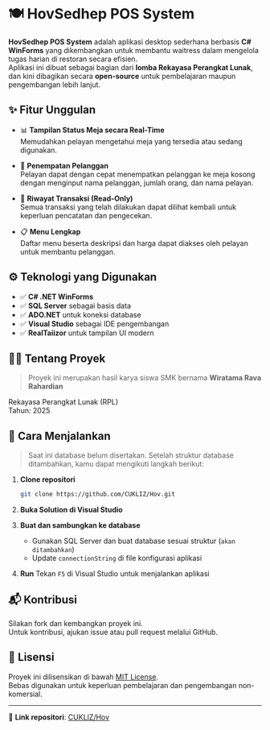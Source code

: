 
# 🍽️ HovSedhep POS System

**HovSedhep POS System** adalah aplikasi desktop sederhana berbasis **C# WinForms** yang dikembangkan untuk membantu waitress dalam mengelola tugas harian di restoran secara efisien.  
Aplikasi ini dibuat sebagai bagian dari **lomba Rekayasa Perangkat Lunak**, dan kini dibagikan secara **open-source** untuk pembelajaran maupun pengembangan lebih lanjut.

## ✨ Fitur Unggulan

- 📊 **Tampilan Status Meja secara Real-Time**  
  Memudahkan pelayan mengetahui meja yang tersedia atau sedang digunakan.

- 👥 **Penempatan Pelanggan**  
  Pelayan dapat dengan cepat menempatkan pelanggan ke meja kosong dengan menginput nama pelanggan, jumlah orang, dan nama pelayan.

- 📜 **Riwayat Transaksi (Read-Only)**  
  Semua transaksi yang telah dilakukan dapat dilihat kembali untuk keperluan pencatatan dan pengecekan.

- 📋 **Menu Lengkap**  
  Daftar menu beserta deskripsi dan harga dapat diakses oleh pelayan untuk membantu pelanggan.

## ⚙️ Teknologi yang Digunakan

- ✅ **C# .NET WinForms**
- ✅ **SQL Server** sebagai basis data
- ✅ **ADO.NET** untuk koneksi database
- ✅ **Visual Studio** sebagai IDE pengembangan
- ✅ **RealTaiizor** untuk tampilan UI modern

## 🧑‍💻 Tentang Proyek

> Proyek ini merupakan hasil karya siswa SMK bernama **Wiratama Rava Rahardian**

Rekayasa Perangkat Lunak (RPL)  
Tahun: 2025

## 🚀 Cara Menjalankan

> Saat ini database belum disertakan. Setelah struktur database ditambahkan, kamu dapat mengikuti langkah berikut:

1. **Clone repositori**
   ```bash
   git clone https://github.com/CUKLIZ/Hov.git
   ```

2. **Buka Solution di Visual Studio**

3. **Buat dan sambungkan ke database**
   - Gunakan SQL Server dan buat database sesuai struktur (`akan ditambahkan`)
   - Update `connectionString` di file konfigurasi aplikasi

4. **Run**
   Tekan `F5` di Visual Studio untuk menjalankan aplikasi

## 📬 Kontribusi

Silakan fork dan kembangkan proyek ini.  
Untuk kontribusi, ajukan issue atau pull request melalui GitHub.

## 📄 Lisensi

Proyek ini dilisensikan di bawah [MIT License](LICENSE).  
Bebas digunakan untuk keperluan pembelajaran dan pengembangan non-komersial.

---

🔗 **Link repositori**: [CUKLIZ/Hov](https://github.com/CUKLIZ/Hov.git)
